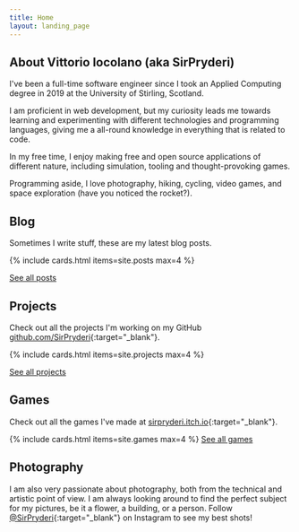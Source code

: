 ```yaml
---
title: Home
layout: landing_page
---
```


## About Vittorio Iocolano (aka SirPryderi)

I've been a full-time software engineer since I took an Applied
Computing degree in 2019 at the University of Stirling, Scotland.

I am proficient in web development, but my curiosity leads me towards learning
and experimenting with different technologies and programming languages,
giving me a all-round knowledge in everything that is related to code.

In my free time, I enjoy making free and open source applications of different
nature, including simulation, tooling and thought-provoking games.

Programming aside, I love photography, hiking, cycling, video games, and space
exploration <span class="hide-sm">(have you noticed the rocket?)</span>.

## Blog

Sometimes I write stuff, these are my latest blog posts.

{% include cards.html items=site.posts max=4 %}

[See all posts](./blog)

## Projects

Check out all the projects I'm working on my GitHub [github.com/SirPryderi](https://github.com/SirPryderi/){:target="\_blank"}.

{% include cards.html items=site.projects max=4 %}

[See all projects](./projects)

## Games

Check out all the games I've made at [sirpryderi.itch.io](https://sirpryderi.itch.io/){:target="\_blank"}.

{% include cards.html items=site.games max=4 %}
[See all games](./games)

## Photography

I am also very passionate about photography, both from the technical and
artistic point of view. I am always looking around to find the perfect subject
for my pictures, be it a flower, a building, or a person. Follow
[@SirPryderi](https://www.instagram.com/sirpryderi/){:target="\_blank"}
on Instagram to see my best shots!

<div class="clearfix" id="instagram-feed"></div>
